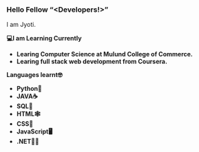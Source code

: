 ### Hello Fellow <q><b><Developers!></b></q>
 I am Jyoti.
 <div>
 <b>💻I am Learning Currently<b>
  </div>
 <ul>
  <li>Learing Computer Science at Mulund College of Commerce.</li>
  <li>Learing full stack web development from Coursera.</li>
  </ul>
   <b>Languages learnt🤓<b>
    <ul> <li>Python🐍</li>
    <li>JAVA☕</li>
    <li>SQL🐘</li>
    <li>HTML🕸</li>
    <li>CSS🎨</li>
     <li>JavaScript🖥</li>
    <li>.NET👩‍💼</li>
    <ul>
    
   

